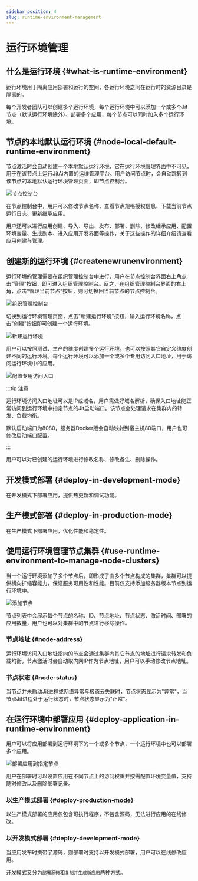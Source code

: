 ```yaml
---
sidebar_position: 4
slug: runtime-environment-management
---
```


# 运行环境管理
## 什么是运行环境 {#what-is-runtime-environment}
运行环境用于隔离应用部署和运行的空间，各运行环境之间在运行时的资源目录是隔离的。

每个开发者团队可以创建多个运行环境，每个运行环境中可以添加一个或多个Jit节点（默认运行环境除外）、部署多个应用，每个节点可以同时加入多个运行环境。

## 节点的本地默认运行环境 {#node-local-default-runtime-environment}
节点激活时会自动创建一个本地默认运行环境，它在运行环境管理界面中不可见，用于在该节点上运行JitAi内置的运维管理平台。用户访问节点时，会自动跳转到该节点的本地默认运行环境管理页面，即节点控制台。

![节点控制台](./img/4/node-console.png)

在节点控制台中，用户可以修改节点名称、查看节点规格授权信息、下载当前节点运行日志、更新继承应用。

用户还可以进行应用创建、导入、导出、发布、部署、删除、修改继承应用、配置环境变量、生成副本、进入应用开发界面等操作，关于这些操作的详细介绍请查看[应用创建与管理](../creating-and-publishing-applications/creating-and-deploying-applications)。

## 创建新的运行环境 {#createnewrunenvironment}
运行环境的管理需要在组织管理控制台中进行，用户在节点控制台界面右上角点击"管理"按钮，即可进入组织管理控制台。反之，在组织管理控制台界面的右上角，点击"管理当前节点"按钮，则可切换回当前节点的节点控制台。

![组织管理控制台](./img/4/organization-management-console.png)

切换到运行环境管理页面，点击"新建运行环境"按钮，输入运行环境名称，点击"创建"按钮即可创建一个运行环境。

![新建运行环境](./img/4/create-runtime-environment.png)

用户可以按照测试、生产的维度创建多个运行环境，也可以按照其它自定义维度创建不同的运行环境。每个运行环境可以添加一个或多个专用访问入口地址，用于访问运行环境中的应用。

![配置专用访问入口](./img/4/configure-dedicated-access-entry.png)

:::tip 注意

运行环境访问入口地址可以是IP或域名，用户需做好域名解析，确保入口地址能正常访问到运行环境中指定节点的Jit启动端口。该节点会处理请求在集群内的转发、负载均衡。

默认启动端口为8080，服务器Docker版会自动映射到宿主机80端口，用户也可修改启动端口配置。

:::

用户可以对已创建的运行环境进行修改名称、修改备注、删除操作。

## 开发模式部署 {#deploy-in-development-mode}
在开发模式下部署应用，提供热更新和调试功能。

## 生产模式部署 {#deploy-in-production-mode}
在生产模式下部署应用，优化性能和稳定性。

## 使用运行环境管理节点集群 {#use-runtime-environment-to-manage-node-clusters}
当一个运行环境添加了多个节点后，即形成了由多个节点构成的集群，集群可以提供横向扩缩容能力，保证服务可用性和性能。目前仅支持添加服务器版本节点到运行环境中。

![添加节点](./img/4/add-node.png)

节点列表中会展示每个节点的名称、ID、节点地址、节点状态、激活时间、部署的应用数量，用户也可以对集群中的节点进行移除操作。

### 节点地址 {#node-address}
运行环境访问入口地址指向的节点会通过集群内其它节点的地址进行请求转发和负载均衡，节点激活时会自动取内网IP作为节点地址，用户可以手动修改节点地址。

### 节点状态 {#node-status}
当节点并未启动Jit进程或网络异常与极态云失联时，节点状态显示为"异常"，当节点Jit进程处于运行状态时，节点状态显示为"正常"。

## 在运行环境中部署应用 {#deploy-application-in-runtime-environment}
用户可以将应用部署到运行环境下的一个或多个节点，一个运行环境中也可以部署多个应用。

![部署应用到指定节点](./img/4/deploy-application-to-specified-node.png)

用户在部署时可以设置应用在不同节点上的访问权重并按需配置环境变量值，支持随时修改以及删除部署记录。

### 以生产模式部署 {#deploy-production-mode} 
以生产模式部署的应用仅包含可执行程序，不包含源码，无法进行应用的在线修改。

### 以开发模式部署 {#deploy-development-mode} 
当应用发布时携带了源码，则部署时支持以开发模式部署，用户可以在线修改应用。

开发模式又分为`部署源码`和`复制并生成新应用`两种方式。
